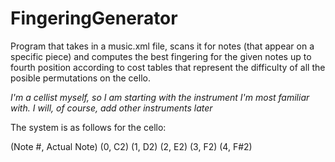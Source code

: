 # FingeringGenerator

Program that takes in a music.xml file, scans it for notes (that appear on a specific piece) and computes the best fingering for the given notes up to fourth position according to cost tables that represent the difficulty of all the posible permutations on the cello.

_I'm a cellist myself, so I am starting with the instrument I'm most familiar with. I will, of course, add other instruments later_

The system is as follows for the cello:

(Note #, Actual Note)
(0, C2)
(1, D2)
(2, E2)
(3, F2)
(4, F#2)


